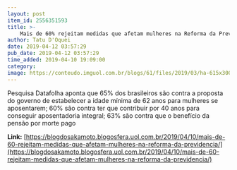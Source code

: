 ```yaml
---
layout: post
item_id: 2556351593
title: >-
    Mais de 60% rejeitam medidas que afetam mulheres na Reforma da Previdência
author: Tatu D'Oquei
date: 2019-04-12 03:57:29
pub_date: 2019-04-12 03:57:29
time_added: 2019-04-10 19:09:00
category: 
image: https://conteudo.imguol.com.br/blogs/61/files/2019/03/ha-615x300.jpg
---
```


Pesquisa Datafolha aponta que 65% dos brasileiros são contra a proposta do governo de estabelecer a idade mínima de 62 anos para mulheres se aposentarem; 60% são contra ter que contribuir por 40 anos para conseguir aposentadoria integral; 63% são contra que o benefício da pensão por morte pago

**Link:** [https://blogdosakamoto.blogosfera.uol.com.br/2019/04/10/mais-de-60-rejeitam-medidas-que-afetam-mulheres-na-reforma-da-previdencia/](https://blogdosakamoto.blogosfera.uol.com.br/2019/04/10/mais-de-60-rejeitam-medidas-que-afetam-mulheres-na-reforma-da-previdencia/)

